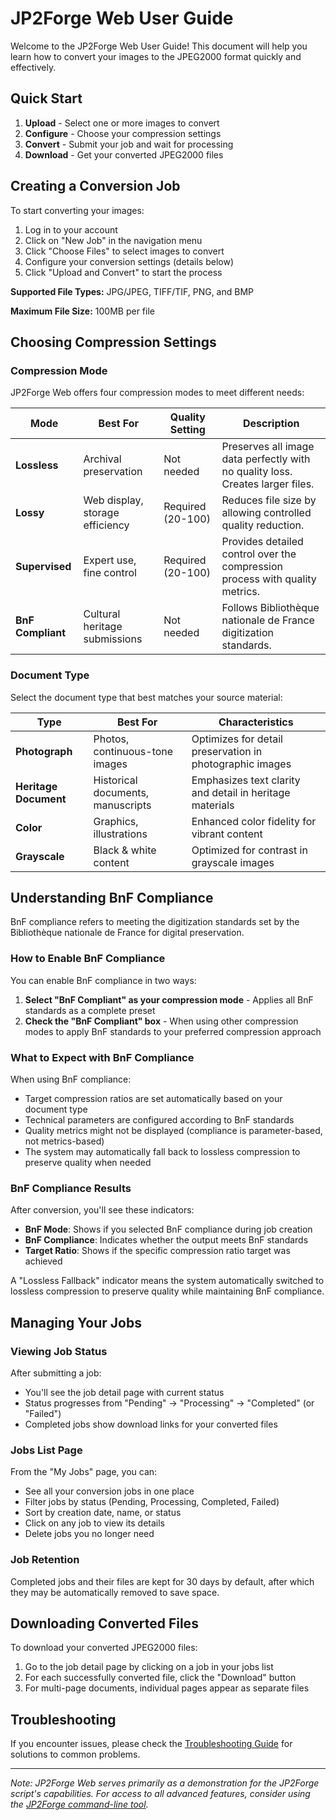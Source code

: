 # JP2Forge Web User Guide

Welcome to the JP2Forge Web User Guide! This document will help you learn how to convert your images to the JPEG2000 format quickly and effectively.

## Quick Start

1. **Upload** - Select one or more images to convert
2. **Configure** - Choose your compression settings 
3. **Convert** - Submit your job and wait for processing
4. **Download** - Get your converted JPEG2000 files

## Creating a Conversion Job

To start converting your images:

1. Log in to your account
2. Click on "New Job" in the navigation menu
3. Click "Choose Files" to select images to convert
4. Configure your conversion settings (details below)
5. Click "Upload and Convert" to start the process



**Supported File Types:** JPG/JPEG, TIFF/TIF, PNG, and BMP

**Maximum File Size:** 100MB per file

## Choosing Compression Settings

### Compression Mode

JP2Forge Web offers four compression modes to meet different needs:

| Mode | Best For | Quality Setting | Description |
|------|----------|----------------|-------------|
| **Lossless** | Archival preservation | Not needed | Preserves all image data perfectly with no quality loss. Creates larger files. |
| **Lossy** | Web display, storage efficiency | Required (20-100) | Reduces file size by allowing controlled quality reduction. |
| **Supervised** | Expert use, fine control | Required (20-100) | Provides detailed control over the compression process with quality metrics. |
| **BnF Compliant** | Cultural heritage submissions | Not needed | Follows Bibliothèque nationale de France digitization standards. |

### Document Type

Select the document type that best matches your source material:

| Type | Best For | Characteristics |
|------|----------|----------------|
| **Photograph** | Photos, continuous-tone images | Optimizes for detail preservation in photographic images |
| **Heritage Document** | Historical documents, manuscripts | Emphasizes text clarity and detail in heritage materials |
| **Color** | Graphics, illustrations | Enhanced color fidelity for vibrant content |
| **Grayscale** | Black & white content | Optimized for contrast in grayscale images |

## Understanding BnF Compliance

BnF compliance refers to meeting the digitization standards set by the Bibliothèque nationale de France for digital preservation.

### How to Enable BnF Compliance

You can enable BnF compliance in two ways:

1. **Select "BnF Compliant" as your compression mode** - Applies all BnF standards as a complete preset
2. **Check the "BnF Compliant" box** - When using other compression modes to apply BnF standards to your preferred compression approach

### What to Expect with BnF Compliance

When using BnF compliance:

- Target compression ratios are set automatically based on your document type
- Technical parameters are configured according to BnF standards
- Quality metrics might not be displayed (compliance is parameter-based, not metrics-based)
- The system may automatically fall back to lossless compression to preserve quality when needed

### BnF Compliance Results

After conversion, you'll see these indicators:

- **BnF Mode**: Shows if you selected BnF compliance during job creation
- **BnF Compliance**: Indicates whether the output meets BnF standards
- **Target Ratio**: Shows if the specific compression ratio target was achieved

A "Lossless Fallback" indicator means the system automatically switched to lossless compression to preserve quality while maintaining BnF compliance.

## Managing Your Jobs

### Viewing Job Status

After submitting a job:

- You'll see the job detail page with current status
- Status progresses from "Pending" → "Processing" → "Completed" (or "Failed")
- Completed jobs show download links for your converted files

### Jobs List Page

From the "My Jobs" page, you can:

- See all your conversion jobs in one place
- Filter jobs by status (Pending, Processing, Completed, Failed)
- Sort by creation date, name, or status
- Click on any job to view its details
- Delete jobs you no longer need

### Job Retention

Completed jobs and their files are kept for 30 days by default, after which they may be automatically removed to save space.

## Downloading Converted Files

To download your converted JPEG2000 files:

1. Go to the job detail page by clicking on a job in your jobs list
2. For each successfully converted file, click the "Download" button
3. For multi-page documents, individual pages appear as separate files

## Troubleshooting

If you encounter issues, please check the [Troubleshooting Guide](/docs/troubleshooting/) for solutions to common problems.

---

*Note: JP2Forge Web serves primarily as a demonstration for the JP2Forge script's capabilities. For access to all advanced features, consider using the [JP2Forge command-line tool](https://github.com/xy-liao/jp2forge).*